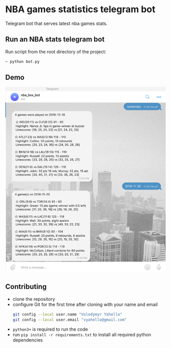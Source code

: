 # NBA games statistics telegram bot
Telegram bot that serves latest nba games stats.

## Run an NBA stats telegram bot
Run script from the root directory of the project:
```bash
~ python bot.py
```

## Demo
![Screenshot](stats/artifact/demo.png)

## Contributing

- clone the repository
- configure Git for the first time after cloning with your name and email
  ```bash
  git config --local user.name "Volodymyr Yahello"
  git config --local user.email "vyahello@gmail.com"
  ```
- `python3+` is required to run the code
- run `pip install -r requirements.txt` to install all required python dependencies
